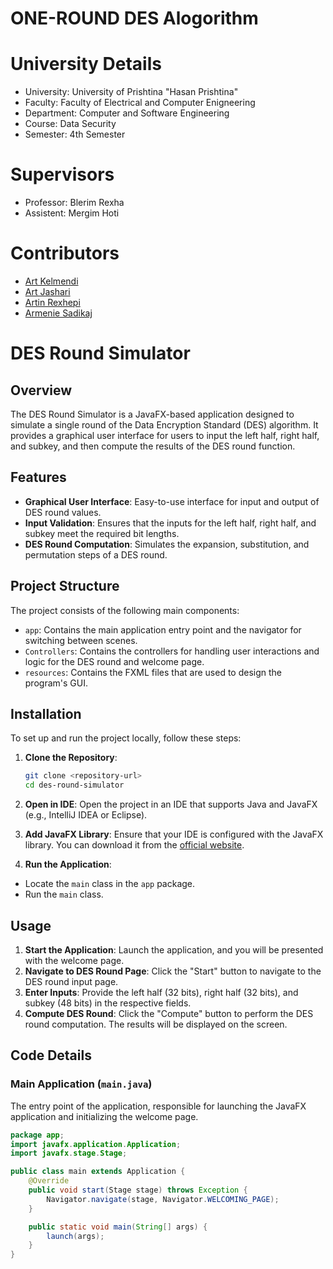  #  ONE-ROUND DES Alogorithm
 
 # University Details 
- University: University of Prishtina "Hasan Prishtina"
- Faculty: Faculty of Electrical and Computer Enigneering 
- Department: Computer and Software Engineering 
- Course: Data Security 
- Semester: 4th Semester

# Supervisors
- Professor: Blerim Rexha 
- Assistent: Mergim Hoti


 
# Contributors
- [Art Kelmendi](<https://github.com/artkelmendi>)
- [Art Jashari](<https://github.com/Art-Jashari>)
- [Artin Rexhepi](<https://github.com/artin-rexhepi>)
- [Armenie Sadikaj](<https://github.com/armeniasadikaj>)

# DES Round Simulator

## Overview
The DES Round Simulator is a JavaFX-based application designed to simulate a single round of the Data Encryption Standard (DES) algorithm. It provides a graphical user interface for users to input the left half, right half, and subkey, and then compute the results of the DES round function.

## Features
- **Graphical User Interface**: Easy-to-use interface for input and output of DES round values.
- **Input Validation**: Ensures that the inputs for the left half, right half, and subkey meet the required bit lengths.
- **DES Round Computation**: Simulates the expansion, substitution, and permutation steps of a DES round.

## Project Structure
The project consists of the following main components:
- `app`: Contains the main application entry point and the navigator for switching between scenes.
- `Controllers`: Contains the controllers for handling user interactions and logic for the DES round and welcome page.
- `resources`: Contains the FXML files that are used to design the program's GUI.

## Installation
To set up and run the project locally, follow these steps:

1. **Clone the Repository**:
    ```sh
    git clone <repository-url>
    cd des-round-simulator
    ```

2. **Open in IDE**: Open the project in an IDE that supports Java and JavaFX (e.g., IntelliJ IDEA or Eclipse).

3. **Add JavaFX Library**: Ensure that your IDE is configured with the JavaFX library. You can download it from the [official website](https://openjfx.io/).

4. **Run the Application**:
- Locate the `main` class in the `app` package.
- Run the `main` class.

## Usage
1. **Start the Application**: Launch the application, and you will be presented with the welcome page.
2. **Navigate to DES Round Page**: Click the "Start" button to navigate to the DES round input page.
3. **Enter Inputs**: Provide the left half (32 bits), right half (32 bits), and subkey (48 bits) in the respective fields.
4. **Compute DES Round**: Click the "Compute" button to perform the DES round computation. The results will be displayed on the screen.

## Code Details

### Main Application (`main.java`)
The entry point of the application, responsible for launching the JavaFX application and initializing the welcome page.

```java
package app;
import javafx.application.Application;
import javafx.stage.Stage;

public class main extends Application {
    @Override
    public void start(Stage stage) throws Exception {
        Navigator.navigate(stage, Navigator.WELCOMING_PAGE);
    }

    public static void main(String[] args) {
        launch(args);
    }
}